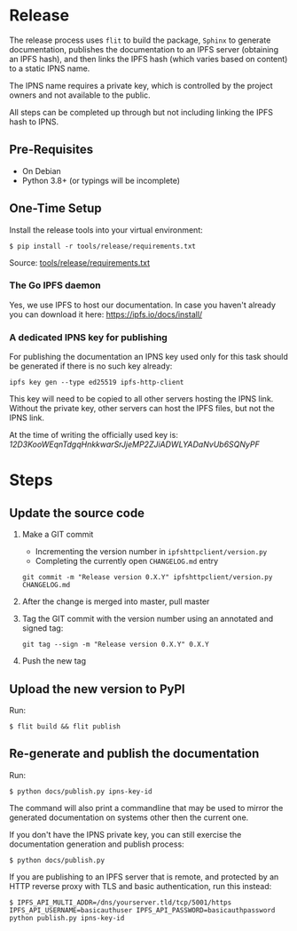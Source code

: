 
# Release

The release process uses `flit` to build the package, `Sphinx` to generate documentation, 
publishes the documentation to an IPFS server (obtaining an IPFS hash), and then links
the IPFS hash (which varies based on content) to a static IPNS name.

The IPNS name requires a private key, which is controlled by the project owners and not
available to the public.

All steps can be completed up through but not including linking the IPFS hash to IPNS.


## Pre-Requisites

* On Debian
* Python 3.8+ (or typings will be incomplete)


## One-Time Setup

Install the release tools into your virtual environment:

    $ pip install -r tools/release/requirements.txt

Source: [tools/release/requirements.txt](tools/release/requirements.txt)


### The Go IPFS daemon

Yes, we use IPFS to host our documentation. In case you haven't already you can download it here:
https://ipfs.io/docs/install/


### A dedicated IPNS key for publishing

For publishing the documentation an IPNS key used only for this task should be
generated if there is no such key already:

`ipfs key gen --type ed25519 ipfs-http-client`

This key will need to be copied to all other servers hosting the IPNS link.
Without the private key, other servers can host the IPFS files, but not the IPNS link.

At the time of writing the officially used key is: *12D3KooWEqnTdgqHnkkwarSrJjeMP2ZJiADWLYADaNvUb6SQNyPF*


# Steps

## Update the source code

 1. Make a GIT commit
    * Incrementing the version number in `ipfshttpclient/version.py`
    * Completing the currently open `CHANGELOG.md` entry

    `git commit -m "Release version 0.X.Y" ipfshttpclient/version.py CHANGELOG.md`

 2. After the change is merged into master, pull master 

 3. Tag the GIT commit with the version number using an annotated and signed tag:

    `git tag --sign -m "Release version 0.X.Y" 0.X.Y`

 4. Push the new tag


## Upload the new version to PyPI

Run:

    $ flit build && flit publish

## Re-generate and publish the documentation

Run:

    $ python docs/publish.py ipns-key-id

The command will also print a commandline that may be used to mirror the generated
documentation on systems other then the current one.

If you don't have the IPNS private key, you can still exercise the documentation 
generation and publish process:

    $ python docs/publish.py

If you are publishing to an IPFS server that is remote, and protected by an HTTP reverse proxy
with TLS and basic authentication, run this instead:

    $ IPFS_API_MULTI_ADDR=/dns/yourserver.tld/tcp/5001/https IPFS_API_USERNAME=basicauthuser IPFS_API_PASSWORD=basicauthpassword python publish.py ipns-key-id

